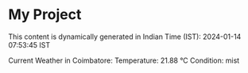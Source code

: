 # My Project

This content is dynamically generated in Indian Time (IST): 2024-01-14 07:53:45 IST


Current Weather in Coimbatore:
Temperature: 21.88 °C
Condition: mist

